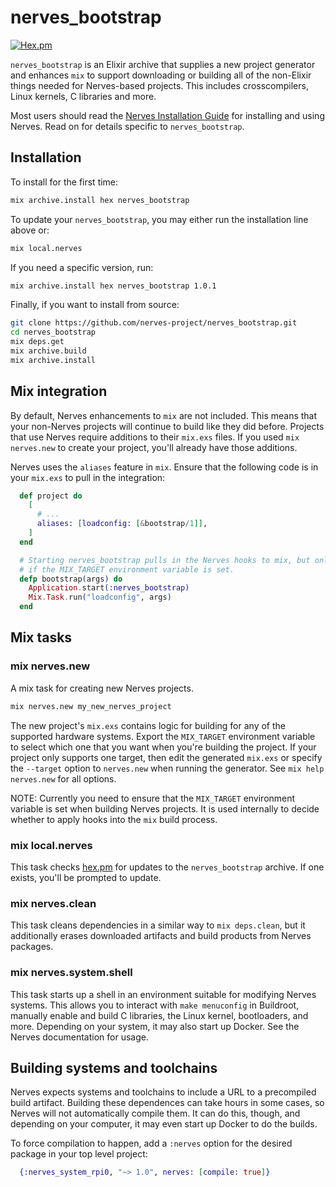 # nerves_bootstrap

[![Hex.pm](https://img.shields.io/hexpm/v/nerves_bootstrap.svg)](https://hex.pm/packages/nerves_bootstrap)

`nerves_bootstrap` is an Elixir archive that supplies a new project generator
and enhances `mix` to support downloading or building all of the non-Elixir
things needed for Nerves-based projects. This includes crosscompilers, Linux
kernels, C libraries and more.

Most users should read the [Nerves Installation Guide](https://hexdocs.pm/nerves/installation.html)
for installing and using Nerves. Read on for details specific to
`nerves_bootstrap`.

## Installation

To install for the first time:

```bash
mix archive.install hex nerves_bootstrap
```

To update your `nerves_bootstrap`, you may either run the installation line above or:

```bash
mix local.nerves
```

If you need a specific version, run:

```bash
mix archive.install hex nerves_bootstrap 1.0.1
```

Finally, if you want to install from source:

```bash
git clone https://github.com/nerves-project/nerves_bootstrap.git
cd nerves_bootstrap
mix deps.get
mix archive.build
mix archive.install
```

## Mix integration

By default, Nerves enhancements to `mix` are not included. This means that your
non-Nerves projects will continue to build like they did before. Projects that
use Nerves require additions to their `mix.exs` files. If you used `mix
nerves.new` to create your project, you'll already have those additions.

Nerves uses the `aliases` feature in `mix`. Ensure that the following code is in
your `mix.exs` to pull in the integration:

```elixir
  def project do
    [
      # ...
      aliases: [loadconfig: [&bootstrap/1]],
    ]
  end

  # Starting nerves_bootstrap pulls in the Nerves hooks to mix, but only
  # if the MIX_TARGET environment variable is set.
  defp bootstrap(args) do
    Application.start(:nerves_bootstrap)
    Mix.Task.run("loadconfig", args)
  end
```

## Mix tasks

### mix nerves.new

A mix task for creating new Nerves projects.

```bash
mix nerves.new my_new_nerves_project
```

The new project's `mix.exs` contains logic for building for any of the supported
hardware systems. Export the `MIX_TARGET` environment variable to select which
one that you want when you're building the project. If your project only
supports one target, then edit the generated `mix.exs` or specify the `--target`
option to `nerves.new` when running the generator. See `mix help nerves.new` for
all options.

NOTE: Currently you need to ensure that the `MIX_TARGET` environment variable is
set when building Nerves projects. It is used internally to decide whether to
apply hooks into the `mix` build process.

### mix local.nerves

This task checks [hex.pm](https://hex.pm/packages/nerves_bootstrap) for updates
to the `nerves_bootstrap` archive. If one exists, you'll be prompted to update.

### mix nerves.clean

This task cleans dependencies in a similar way to `mix deps.clean`, but it
additionally erases downloaded artifacts and build products from Nerves
packages.

### mix nerves.system.shell

This task starts up a shell in an environment suitable for modifying Nerves
systems. This allows you to interact with `make menuconfig` in Buildroot,
manually enable and build C libraries, the Linux kernel, bootloaders, and more.
Depending on your system, it may also start up Docker. See the Nerves
documentation for usage.

## Building systems and toolchains

Nerves expects systems and toolchains to include a URL to a precompiled build
artifact. Building these dependences can take hours in some cases, so Nerves
will not automatically compile them. It can do this, though, and depending on
your computer, it may even start up Docker to do the builds.

To force compilation to happen, add a `:nerves` option for the desired package
in your top level project:

```elixir
  {:nerves_system_rpi0, "~> 1.0", nerves: [compile: true]}
```
